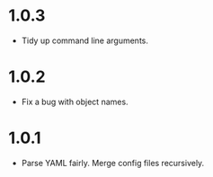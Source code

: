 # 1.0.3

-   Tidy up command line arguments.

# 1.0.2

-   Fix a bug with object names.

# 1.0.1

-   Parse YAML fairly. Merge config files recursively.
